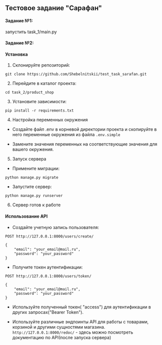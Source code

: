 ## Тестовое задание "Сарафан"

#### Задание №1: 
запустить task_1/main.py

#### Задание №2:
#### Установка

1. Склонируйте репозиторий:
```
git clone https://github.com/Shebelnitskii/test_task_sarafan.git
```

2. Перейдите в каталог проекта:
```
cd task_2/product_shop
```

3. Установите зависимости:
``` 
pip install -r requirements.txt
```
4. Настройка переменных окружения

  - Создайте файл .env в корневой директории проекта и скопируйте в него  переменные окружения из файла 
```.env.simple```

  - Замените значения переменных на соответствующие значения для вашего окружения.

5. Запуск сервера
- Примените миграции:
```
python manage.py migrate
```
- Запустите сервер:
```
python manage.py runserver
```
6. Сервер готов к работе

#### Использование API
- Создайте учетную запись пользователя:
```
POST http://127.0.0.1:8000/users/create/
```
```
{
    "email": "your_email@mail.ru",
    "password": "your_password"
}
```
- Получите токен аутентификации:
```
POST http://127.0.0.1:8000/users/token/
```
```
{
    "email": "your_email@mail.ru",
    "password": "your_password"
}
```
- Используйте полученный токен( "access") для аутентификации в других запросах("Bearer Token").

- Используйте различные эндпоинты API для работы с товарами, корзиной и другими сущностями магазина.
```http://127.0.0.1:8000/redoc/```  - здесь можно посмотреть документацию по API(после запуска сервера)
